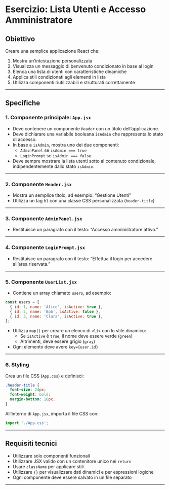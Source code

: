 # **Esercizio: Lista Utenti e Accesso Amministratore**

## Obiettivo

Creare una semplice applicazione React che:

1. Mostra un'intestazione personalizzata
2. Visualizza un messaggio di benvenuto condizionato in base al login
3. Elenca una lista di utenti con caratteristiche dinamiche
4. Applica stili condizionati agli elementi in lista
5. Utilizza componenti riutilizzabili e strutturati correttamente

---

## Specifiche

### 1. Componente principale: `App.jsx`

- Deve contenere un componente `Header` con un titolo dell’applicazione.
- Deve dichiarare una variabile booleana `isAdmin` che rappresenta lo stato di accesso.
- In base a `isAdmin`, mostra uno dei due componenti:
  - `AdminPanel` se `isAdmin === true`
  - `LoginPrompt` se `isAdmin === false`
- Deve sempre mostrare la lista utenti sotto al contenuto condizionale, indipendentemente dallo stato `isAdmin`.

---

### 2. Componente `Header.jsx`

- Mostra un semplice titolo, ad esempio: “Gestione Utenti”
- Utilizza un tag `h1` con una classe CSS personalizzata (`header-title`)

---

### 3. Componente `AdminPanel.jsx`

- Restituisce un paragrafo con il testo: “Accesso amministratore attivo.”

---

### 4. Componente `LoginPrompt.jsx`

- Restituisce un paragrafo con il testo: “Effettua il login per accedere all’area riservata.”

---

### 5. Componente `UserList.jsx`

- Contiene un array chiamato `users`, ad esempio:

```jsx
const users = [
  { id: 1, name: 'Alice', isActive: true },
  { id: 2, name: 'Bob', isActive: false },
  { id: 3, name: 'Clara', isActive: true },
];
```

- Utilizza `map()` per creare un elenco di `<li>` con lo stile dinamico:
  - Se `isActive` è `true`, il nome deve essere verde (`green`)
  - Altrimenti, deve essere grigio (`gray`)
- Ogni elemento deve avere `key={user.id}`

---

### 6. Styling

Crea un file CSS (`App.css`) e definisci:

```css
.header-title {
  font-size: 24px;
  font-weight: bold;
  margin-bottom: 16px;
}
```

All’interno di `App.jsx`, importa il file CSS con:

```jsx
import './App.css';
```

---

## Requisiti tecnici

- Utilizzare solo componenti funzionali
- Utilizzare JSX valido con un contenitore unico nei `return`
- Usare `className` per applicare stili
- Utilizzare `{}` per visualizzare dati dinamici e per espressioni logiche
- Ogni componente deve essere salvato in un file separato

---

